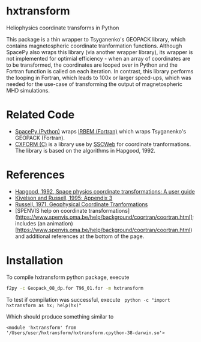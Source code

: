 # hxtransform

Heliophysics coordinate transforms in Python

This package is a thin wrapper to Tsyganenko's GEOPACK library, which contains magnetospheric coordinate tranformation functions. Although SpacePy also wraps this library (via another wrapper library), its wrapper is not implemented for optimial efficiency - when an array of coordinates are to be transformed, the coordinates are looped over in Python and the Fortran function is called on each iteration. In contrast, this library performs the looping in Fortran, which leads to 100x or larger speed-ups, which was needed for the use-case of transforming the output of magnetospheric MHD simulations.

# Related Code

* [SpacePy (Python)](https://spacepy.github.io/irbempy.html) wraps [IRBEM (Fortran)](https://sourceforge.net/projects/irbem/) which wraps Tsyganenko's GEOPACK (Fortran).
* [CXFORM (C)](https://spdf.gsfc.nasa.gov/pub/software/old/selected_software_from_nssdc/coordinate_transform/) is a library use by [SSCWeb](https://sscweb.gsfc.nasa.gov/) for coordinate tranformations. The library is based on the algorithms in Hapgood, 1992.

# References

* [Hapgood, 1992, Space physics coordinate transformations: A user guide](https://doi.org/10.1016/0032-0633(92)90012-D)
* [Kivelson and Russell, 1995; Appendix 3](https://books.google.com/books/about/Introduction_to_Space_Physics.html?id=qWHSqXGfsfQC)
* [Russell, 1971, Geophysical Coordinate Tranformations](http://jsoc.stanford.edu/~jsoc/keywords/Chris_Russel/Geophysical%20Coordinate%20Transformations.htm)
* [SPENVIS help on coordinate transformations](https://www.spenvis.oma.be/help/background/coortran/coortran.html]; includes (an animation)[https://www.spenvis.oma.be/help/background/coortran/coortran.html) and additional references at the bottom of the page.

# Installation

To compile hxtransform python package, execute
```bash  
f2py -c Geopack_08_dp.for T96_01.for -m hxtransform
```

To test if compilation was successful, execute
``` python -c "import hxtransform as hx; help(hx)"```

Which should produce something similar to 
```
<module 'hxtransform' from '/Users/user/hxtransform/hxtransform.cpython-38-darwin.so'> 
``` 
